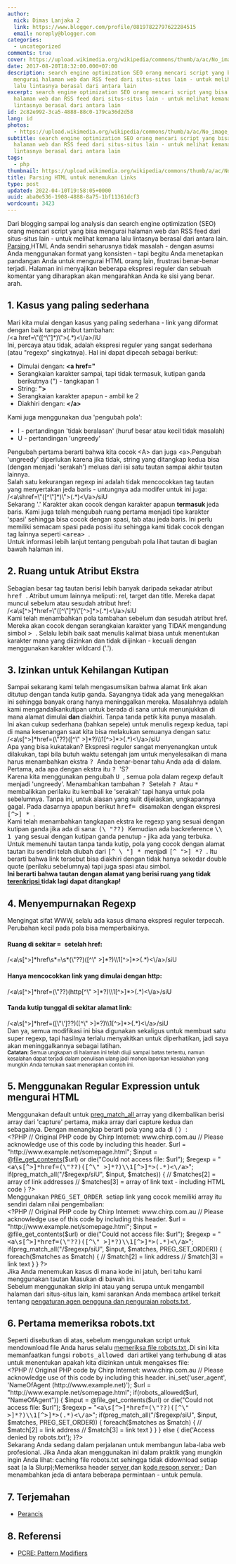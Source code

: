 ```yaml
---
author:
  nick: Dimas Lanjaka 2
  link: https://www.blogger.com/profile/08197822797622284515
  email: noreply@blogger.com
categories:
  - uncategorized
comments: true
cover: https://upload.wikimedia.org/wikipedia/commons/thumb/a/ac/No_image_available.svg/2048px-No_image_available.svg.png
date: 2017-08-20T18:32:00.000+07:00
description: search engine optimization SEO orang mencari script yang bisa
  mengurai halaman web dan RSS feed dari situs-situs lain - untuk melihat kemana
  lalu lintasnya berasal dari antara lain
excerpt: search engine optimization SEO orang mencari script yang bisa mengurai
  halaman web dan RSS feed dari situs-situs lain - untuk melihat kemana lalu
  lintasnya berasal dari antara lain
id: 2c82e992-3ca5-4888-88c0-179ca36d2d58
lang: id
photos:
  - https://upload.wikimedia.org/wikipedia/commons/thumb/a/ac/No_image_available.svg/2048px-No_image_available.svg.png
subtitle: search engine optimization SEO orang mencari script yang bisa mengurai
  halaman web dan RSS feed dari situs-situs lain - untuk melihat kemana lalu
  lintasnya berasal dari antara lain
tags:
  - php
thumbnail: https://upload.wikimedia.org/wikipedia/commons/thumb/a/ac/No_image_available.svg/2048px-No_image_available.svg.png
title: Parsing HTML untuk menemukan Links
type: post
updated: 2022-04-10T19:58:05+0000
uuid: aba0e536-1908-4888-8a75-1bf11361dcf3
wordcount: 3423
---
```


<p>Dari blogging sampai log analysis dan search engine optimization (SEO) orang mencari script yang bisa mengurai halaman web dan RSS feed dari situs-situs lain - untuk melihat kemana lalu lintasnya berasal dari antara lain. <br /><a href="https://translate.googleusercontent.com/translate_c?depth=1&amp;nv=1&amp;rurl=translate.google.com&amp;sl=auto&amp;sp=nmt4&amp;tl=id&amp;u=http://www.google.com/search%3Fq%3Ddefine:parsing&amp;usg=ALkJrhjHQhEQ8CQV15d6T98UCse_Xkdwqg" target="_blank" rel="noopener noreferer nofollow"> Parsing </a> HTML Anda sendiri seharusnya tidak masalah - dengan asumsi Anda menggunakan format yang konsisten - tapi begitu Anda menetapkan pandangan Anda untuk mengurai HTML orang lain, frustrasi benar-benar terjadi. Halaman ini menyajikan beberapa ekspresi reguler dan sebuah komentar yang diharapkan akan mengarahkan Anda ke sisi yang benar. arah.</p>
<h2>1. Kasus yang paling sederhana</h2>
<p>Mari kita mulai dengan kasus yang paling sederhana - link yang diformat dengan baik tanpa atribut tambahan: <br />/&lt;a href=\"([^\"]*)\"&gt;(.*)&lt;\/a&gt;/iU<br />Ini, percaya atau tidak, adalah ekspresi reguler yang sangat sederhana (atau "regexp" singkatnya). Hal ini dapat dipecah sebagai berikut:</p>
<ul>
<li>Dimulai dengan: <strong>&lt;a href=" </strong></li>
<li>Serangkaian karakter sampai, tapi tidak termasuk, kutipan ganda berikutnya (") - tangkapan 1</li>
<li>String: <strong>"&gt; </strong></li>
<li>Serangkaian karakter apapun - ambil ke 2</li>
<li>Diakhiri dengan: <strong>&lt;/a&gt; </strong></li>
</ul>
<p>Kami juga menggunakan dua 'pengubah pola':</p>
<ul>
<li>I - pertandingan 'tidak beralasan' (huruf besar atau kecil tidak masalah)</li>
<li>U - pertandingan 'ungreedy'</li>
</ul>
<p>Pengubah pertama berarti bahwa kita cocok &lt;A&gt; dan juga &lt;a&gt;.Pengubah 'ungreedy' diperlukan karena jika tidak, string yang ditangkap kedua bisa (dengan menjadi 'serakah') meluas dari isi satu tautan sampai akhir tautan lainnya. <br />Salah satu kekurangan regexp ini adalah tidak mencocokkan tag tautan yang menyertakan jeda baris - untungnya ada modifer untuk ini juga: <br />/&lt;a\shref=\"([^\"]*)\"&gt;(.*)&lt;\/a&gt;/siU<br />Sekarang '.' Karakter akan cocok dengan karakter apapun <strong>termasuk </strong> jeda baris. Kami juga telah mengubah ruang pertama menjadi tipe karakter 'spasi' sehingga bisa cocok dengan spasi, tab atau jeda baris. Ini perlu memiliki semacam spasi pada posisi itu sehingga kami tidak cocok dengan tag lainnya seperti <tt> &lt;area&gt; </tt> . <br />Untuk informasi lebih lanjut tentang pengubah pola lihat tautan di bagian bawah halaman ini.</p>
<h2>2. Ruang untuk Atribut Ekstra</h2>
<p>Sebagian besar tag tautan berisi lebih banyak daripada sekadar atribut <tt> href </tt> . Atribut umum lainnya meliputi: rel, target dan title. Mereka dapat muncul sebelum atau sesudah atribut href: <br />/&lt;a\s[^&gt;]*href=\"([^\"]*)\"[^&gt;]*&gt;(.*)&lt;\/a&gt;/siU<br />Kami telah menambahkan pola tambahan sebelum dan sesudah atribut href. Mereka akan cocok dengan serangkaian karakter yang TIDAK mengandung simbol <tt> &gt; </tt> . Selalu lebih baik saat menulis kalimat biasa untuk menentukan karakter mana yang diizinkan dan tidak diijinkan - kecuali dengan menggunakan karakter wildcard ('.').</p>
<h2>3. Izinkan untuk Kehilangan Kutipan</h2>
<p>Sampai sekarang kami telah mengasumsikan bahwa alamat link akan ditutup dengan tanda kutip ganda. Sayangnya tidak ada yang menegakkan ini sehingga banyak orang hanya meninggalkan mereka. Masalahnya adalah kami mengandalkankutipan untuk berada di sana untuk menunjukkan di mana alamat dimulai <strong>dan </strong> diakhiri. Tanpa tanda petik kita punya masalah. <br />Ini akan cukup sederhana (bahkan sepele) untuk menulis regexp kedua, tapi di mana kesenangan saat kita bisa melakukan semuanya dengan satu: <br />/&lt;a\s[^&gt;]*href=(\"??)([^\" &gt;]*?)\\1[^&gt;]*&gt;(.*)&lt;\/a&gt;/siU<br />Apa yang bisa kukatakan? Ekspresi reguler sangat menyenangkan untuk dilakukan, tapi bila butuh waktu setengah jam untuk menyelesaikan di mana harus menambahkan ekstra <tt> ? </tt> Anda benar-benar tahu Anda ada di dalam. <br />Pertama, ada apa dengan ekstra itu <tt> ? </tt> 'S? <br />Karena kita menggunakan pengubah <tt> U </tt> , semua pola dalam regexp default menjadi 'ungreedy'. Menambahkan tambahan <tt> ? </tt> Setelah <tt> ? </tt> Atau <tt> * </tt> membalikkan perilaku itu kembali ke 'serakah' tapi hanya untuk pola sebelumnya. Tanpa ini, untuk alasan yang sulit dijelaskan, ungkapannya gagal. Pada dasarnya apapun berikut <tt> href= </tt> disamakan dengan ekspresi <tt> [^&gt;] * </tt> . <br />Kami telah menambahkan tangkapan ekstra ke regexp yang sesuai dengan kutipan ganda jika ada di sana: <tt> (\ "??) </tt> Kemudian ada backreference <tt> \\ 1 </tt> yang sesuai dengan kutipan ganda penutup - jika ada yang terbuka. <br />Untuk memenuhi tautan tanpa tanda kutip, pola yang cocok dengan alamat tautan itu sendiri telah diubah dari <tt> [^ \ "] * </tt> menjadi <tt> [^ "&gt;] *? </tt> . Itu berarti bahwa link tersebut bisa diakhiri dengan tidak hanya sekedar double quote (perilaku sebelumnya) tapi juga spasi atau simbol. <br /><strong> Ini berarti bahwa tautan dengan alamat yang berisi ruang yang tidak <a href="https://translate.googleusercontent.com/translate_c?depth=1&amp;nv=1&amp;rurl=translate.google.com&amp;sl=auto&amp;sp=nmt4&amp;tl=id&amp;u=http://www.the-art-of-web.com/javascript/escape/&amp;usg=ALkJrhhgQlceJ0y85JxN6pEo1uihCwU9VQ" rel="noopener noreferer nofollow"> terenkripsi </a> tidak lagi dapat ditangkap! </strong></p>
<h2>4. Menyempurnakan Regexp</h2>
<p>Mengingat sifat WWW, selalu ada kasus dimana ekspresi reguler terpecah. Perubahan kecil pada pola bisa memperbaikinya.</p>
<h4>Ruang di sekitar <tt>= </tt> setelah href:</h4>
<p>/&lt;a\s[^&gt;]*href\s*=\s*(\"??)([^\" &gt;]*?)\\1[^&gt;]*&gt;(.*)&lt;\/a&gt;/siU</p>
<h4>Hanya mencocokkan link yang dimulai dengan http:</h4>
<p>/&lt;a\s[^&gt;]*href=(\"??)(http[^\" &gt;]*?)\\1[^&gt;]*&gt;(.*)&lt;\/a&gt;/siU</p>
<h4>Tanda kutip tunggal di sekitar alamat link:</h4>
<p>/&lt;a\s[^&gt;]*href=([\"\']??)([^\" &gt;]*?)\\1[^&gt;]*&gt;(.*)&lt;\/a&gt;/siU<br />Dan ya, semua modifikasi ini bisa digunakan sekaligus untuk membuat satu super regexp, tapi hasilnya terlalu menyakitkan untuk diperhatikan, jadi saya akan meninggalkannya sebagai latihan. <br /><small> <strong>Catatan: </strong> Semua ungkapan di halaman ini telah diuji sampai batas tertentu, namun kesalahan dapat terjadi dalam penulisan ulang jadi mohon laporkan kesalahan yang mungkin Anda temukan saat menerapkan contoh ini. </small></p>
<h2>5. Menggunakan Regular Expression untuk mengurai HTML</h2>
<p>Menggunakan default untuk <a href="https://translate.googleusercontent.com/translate_c?depth=1&amp;nv=1&amp;rurl=translate.google.com&amp;sl=auto&amp;sp=nmt4&amp;tl=id&amp;u=http://www.php.net/preg_match_all&amp;usg=ALkJrhh1129dDB_R0FF8HFk3-SW43mC6HQ" target="_blank" rel="noopener noreferer nofollow"> preg_match_all </a> array yang dikembalikan berisi array dari 'capture' pertama, maka array dari capture kedua dan sebagainya. Dengan menangkap berarti pola yang ada di <tt> () </tt> : <br />&lt;?PHP // Original PHP code by Chirp Internet: www.chirp.com.au // Please acknowledge use of this code by including this header. $url = "http://www.example.net/somepage.html"; $input = @<a href="http://www.php.net/file_get_contents" target="_blank" rel="noopener noreferer nofollow">file_get_contents</a>($url) or die("Could not access file: $url"); $regexp = "<tt>&lt;a\s[^&gt;]*href=(\"??)([^\" &gt;]*?)\\1[^&gt;]*&gt;(.*)&lt;\/a&gt;</tt>"; if(preg_match_all("/$regexp/siU", $input, $matches)) { // $matches[2] = array of link addresses // $matches[3] = array of link text - including HTML code } ?&gt;<br />Menggunakan <tt> PREG_SET_ORDER </tt> setiap link yang cocok memiliki array itu sendiri dalam nilai pengembalian: <br />&lt;?PHP // Original PHP code by Chirp Internet: www.chirp.com.au // Please acknowledge use of this code by including this header. $url = "http://www.example.net/somepage.html"; $input = @file_get_contents($url) or die("Could not access file: $url"); $regexp = "<tt>&lt;a\s[^&gt;]*href=(\"??)([^\" &gt;]*?)\\1[^&gt;]*&gt;(.*)&lt;\/a&gt;</tt>"; if(preg_match_all("/$regexp/siU", $input, $matches, PREG_SET_ORDER)) { foreach($matches as $match) { // $match[2] = link address // $match[3] = link text } } ?&gt;<br />Jika Anda menemukan kasus di mana kode ini jatuh, beri tahu kami menggunakan tautan Masukan di bawah ini. <br />Sebelum menggunakan skrip ini atau yang serupa untuk mengambil halaman dari situs-situs lain, kami sarankan Anda membaca artikel terkait tentang <a href="https://translate.googleusercontent.com/translate_c?depth=1&amp;nv=1&amp;rurl=translate.google.com&amp;sl=auto&amp;sp=nmt4&amp;tl=id&amp;u=http://www.the-art-of-web.com/php/parse-robots/&amp;usg=ALkJrhjrLqmtVYLbvSKuXC4IPjyv8ZpsIg" rel="noopener noreferer nofollow"> pengaturan agen pengguna dan penguraian robots.txt </a> .</p>
<h2>6. Pertama memeriksa robots.txt</h2>
<p>Seperti disebutkan di atas, sebelum menggunakan script untuk mendownload file Anda harus selalu <a href="https://translate.googleusercontent.com/translate_c?depth=1&amp;nv=1&amp;rurl=translate.google.com&amp;sl=auto&amp;sp=nmt4&amp;tl=id&amp;u=http://www.the-art-of-web.com/php/parse-robots/&amp;usg=ALkJrhjrLqmtVYLbvSKuXC4IPjyv8ZpsIg" rel="noopener noreferer nofollow"> memeriksa file robots.txt </a> .Di sini kita memanfaatkan fungsi <tt> robots_allowed </tt> dari artikel yang terhubung di atas untuk menentukan apakah kita diizinkan untuk mengakses file: <br />&lt;?PHP // Original PHP code by Chirp Internet: www.chirp.com.au // Please acknowledge use of this code by including this header. ini_set('user_agent', 'NameOfAgent (http://www.example.net)'); $url = "http://www.example.net/somepage.html"; if(robots_allowed($url, "NameOfAgent")) { $input = @file_get_contents($url) or die("Could not access file: $url"); $regexp = "<tt>&lt;a\s[^&gt;]*href=(\"??)([^\" &gt;]*?)\\1[^&gt;]*&gt;(.*)&lt;\/a&gt;</tt>"; if(preg_match_all("/$regexp/siU", $input, $matches, PREG_SET_ORDER)) { foreach($matches as $match) { // $match[2] = link address // $match[3] = link text } } } else { die('Access denied by robots.txt'); }?&gt;<br />Sekarang Anda sedang dalam perjalanan untuk membangun laba-laba web profesional. Jika Anda akan menggunakan ini dalam praktik yang mungkin ingin Anda lihat: caching file robots.txt sehingga tidak didownload setiap saat (a la Slurp);Memeriksa header <a href="https://translate.googleusercontent.com/translate_c?depth=1&amp;nv=1&amp;rurl=translate.google.com&amp;sl=auto&amp;sp=nmt4&amp;tl=id&amp;u=http://www.the-art-of-web.com/system/logstatus/&amp;usg=ALkJrhjXtYwSrVKUjsDcXXySWoDRD1nqUA" rel="noopener noreferer nofollow"> server </a> dan <a href="https://translate.googleusercontent.com/translate_c?depth=1&amp;nv=1&amp;rurl=translate.google.com&amp;sl=auto&amp;sp=nmt4&amp;tl=id&amp;u=http://www.the-art-of-web.com/system/logstatus/&amp;usg=ALkJrhjXtYwSrVKUjsDcXXySWoDRD1nqUA" rel="noopener noreferer nofollow"> kode respon server </a> ; Dan menambahkan jeda di antara beberapa permintaan - untuk pemula.</p>
<h2>7. Terjemahan</h2>
<ul>
<li><a href="https://translate.googleusercontent.com/translate_c?depth=1&amp;nv=1&amp;rurl=translate.google.com&amp;sl=auto&amp;sp=nmt4&amp;tl=id&amp;u=http://www.siteduzero.com/forum-83-517857-p1-extraire-les-liens-d-une-page-html.html&amp;usg=ALkJrhhRE0DWMFhq0r6rX9DEt0WytBkKzQ#r4977381" target="_blank" rel="noopener noreferer nofollow"> Perancis </a></li>
</ul>
<h2>8. Referensi</h2>
<ul>
<li><a href="https://translate.googleusercontent.com/translate_c?depth=1&amp;nv=1&amp;rurl=translate.google.com&amp;sl=auto&amp;sp=nmt4&amp;tl=id&amp;u=http://www.php.net/reference.pcre.pattern.modifiers&amp;usg=ALkJrhh-HkZqqyhLYKS_s7GOkpg_ctB9Zw" target="_blank" rel="noopener noreferer nofollow"> PCRE: Pattern Modifiers </a></li>
</ul>
